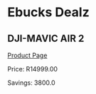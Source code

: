 
# Ebucks Dealz
## DJI-MAVIC AIR 2
[Product Page](https://www.ebucks.com/web/shop/productSelected.do?prodId=1045153993&catId=714994827)

Price: R14999.00

Savings: 3800.0


	